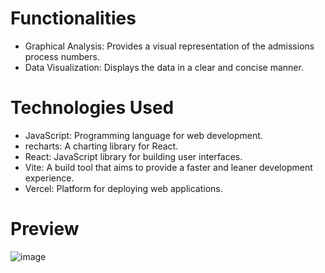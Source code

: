 # Functionalities

- Graphical Analysis: Provides a visual representation of the admissions process numbers.
- Data Visualization: Displays the data in a clear and concise manner.

# Technologies Used

- JavaScript: Programming language for web development.
- recharts: A charting library for React.
- React: JavaScript library for building user interfaces.
- Vite: A build tool that aims to provide a faster and leaner development experience.
- Vercel: Platform for deploying web applications.

# Preview

![image](https://github.com/user-attachments/assets/7e0b2fb6-a175-440d-82ea-3c576d6eaf0a)
